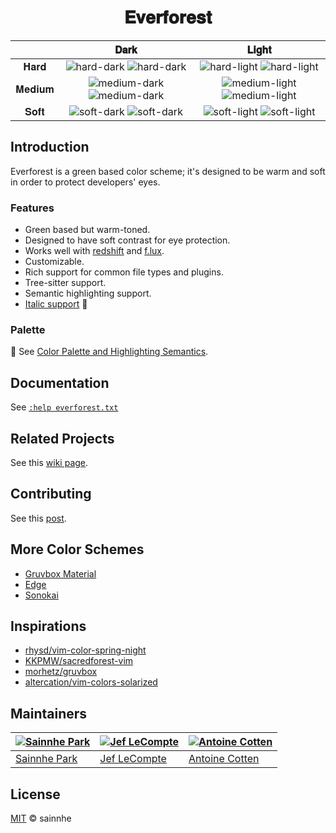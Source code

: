 <h1 align="center">
𝐄𝐯𝐞𝐫𝐟𝐨𝐫𝐞𝐬𝐭
</h1>

|        |                                                         𝐃𝐚𝐫𝐤                                                          |                                                         𝐋𝐢𝐠𝐡𝐭                                                          |
| :----: | :-------------------------------------------------------------------------------------------------------------------: | :--------------------------------------------------------------------------------------------------------------------: |
|  𝐇𝐚𝐫𝐝  |  ![hard-dark](https://user-images.githubusercontent.com/37491630/206063892-e1b2197e-2404-4ab4-8570-3dee96242ba1.png) ![hard-dark](https://github.com/user-attachments/assets/57570461-752b-4125-aae1-ab0ba9b6f4f1)  |  ![hard-light](https://user-images.githubusercontent.com/37491630/206063912-666f7ddd-3f95-41b3-a906-12d946d5f688.png) ![hard-light](https://github.com/user-attachments/assets/07cc24ca-3e49-4c0d-b077-ce7d3d237c60)  |
| 𝐌𝐞𝐝𝐢𝐮𝐦 | ![medium-dark](https://user-images.githubusercontent.com/37491630/206063921-58418bb0-7752-43f3-9f3b-f3752f8ee753.png) ![medium-dark](https://github.com/user-attachments/assets/3dc42611-e6f3-40df-b72e-8ce5b4c0d3b0) | ![medium-light](https://user-images.githubusercontent.com/37491630/206063932-6bd60bef-8d2a-40d7-86b9-b284f2fea7b0.png) ![medium-light](https://github.com/user-attachments/assets/2fc146db-e09c-4a92-af51-ad244609eed3) |
|  𝐒𝐨𝐟𝐭  |  ![soft-dark](https://user-images.githubusercontent.com/37491630/206063950-d0ac0c11-4b29-410d-a1c5-6606fe6e73fd.png) ![soft-dark](https://github.com/user-attachments/assets/131cd1ad-f040-42d1-9c67-2a9e12d0b24c)  |  ![soft-light](https://user-images.githubusercontent.com/37491630/206063958-9242e148-6ec3-4a5b-998f-f30dc19d37c6.png) ![soft-light](https://github.com/user-attachments/assets/ccdfc23c-dad0-48b8-9ad4-e30fb7c88ef8)  |

## Introduction

Everforest is a green based color scheme; it's designed to be warm and soft in order to protect developers' eyes.

### Features

- Green based but warm-toned.
- Designed to have soft contrast for eye protection.
- Works well with [redshift](https://github.com/jonls/redshift) and [f.lux](https://justgetflux.com).
- Customizable.
- Rich support for common file types and plugins.
- Tree-sitter support.
- Semantic highlighting support.
- [Italic support](https://aka.sainnhe.dev/fonts) 🎉

### Palette

🎨 See [Color Palette and Highlighting Semantics](palette.md).

## Documentation

See [`:help everforest.txt`](https://github.com/sainnhe/everforest/blob/master/doc/everforest.txt)

## Related Projects

See this [wiki page](https://github.com/sainnhe/everforest/wiki).

## Contributing

See this [post](https://www.sainnhe.dev/post/contributing-guide/).

## More Color Schemes

- [Gruvbox Material](https://github.com/sainnhe/gruvbox-material)
- [Edge](https://github.com/sainnhe/edge)
- [Sonokai](https://github.com/sainnhe/sonokai)

## Inspirations

- [rhysd/vim-color-spring-night](https://github.com/rhysd/vim-color-spring-night)
- [KKPMW/sacredforest-vim](https://github.com/KKPMW/sacredforest-vim)
- [morhetz/gruvbox](https://github.com/morhetz/gruvbox)
- [altercation/vim-colors-solarized](https://github.com/altercation/vim-colors-solarized)

## Maintainers

| [![Sainnhe Park](https://avatars1.githubusercontent.com/u/37491630?s=70&u=14e72916dcf467f393c532536387ec72a23747ec&v=4)](https://github.com/sainnhe) | [![Jef LeCompte](https://avatars0.githubusercontent.com/u/12074633?s=70&u=425e7f9db7a80a6615fd0d89bd58afdf7bddfda1&v=4)](https://github.com/jef) | [![Antoine Cotten](https://avatars.githubusercontent.com/u/3299086?v=4&s=70)](https://github.com/antoineco) |
| ---------------------------------------------------------------------------------------------------------------------------------------------------- | ------------------------------------------------------------------------------------------------------------------------------------------------ | ----------------------------------------------------------------------------------------------------------- |
| [Sainnhe Park](https://github.com/sainnhe)                                                                                                           | [Jef LeCompte](https://github.com/jef)                                                                                                           | [Antoine Cotten](https://github.com/antoineco)                                                              |

## License

[MIT](./LICENSE) © sainnhe
